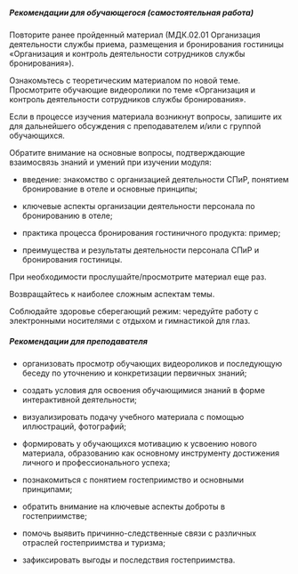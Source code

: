 ##### Рекомендации для обучающегося (самостоятельная работа)
Повторите ранее пройденный материал (МДК.02.01 Организация деятельности службы приема, размещения и бронирования гостиницы «Организация и контроль деятельности сотрудников службы бронирования»).  

Ознакомьтесь с теоретическим материалом по новой теме. Просмотрите обучающие видеоролики по теме «Организация и контроль деятельности сотрудников службы бронирования». 

Если в процессе изучения материала возникнут вопросы, запишите их для дальнейшего обсуждения с преподавателем и/или с группой обучающихся.  

Обратите внимание на основные вопросы, подтверждающие взаимосвязь знаний и умений при изучении модуля:  

- введение: знакомство с организацией деятельности СПиР, понятием бронирование в отеле и основные принципы; 

- ключевые аспекты организации деятельности персонала по бронированию в отеле; 

- практика процесса бронирования гостиничного продукта: пример; 

- преимущества и результаты деятельности персонала СПиР и бронирования гостиницы. 

При необходимости прослушайте/просмотрите материал еще раз.  

Возвращайтесь к наиболее сложным аспектам темы. 

Соблюдайте здоровье сберегающий режим: чередуйте работу с электронными носителями с отдыхом и гимнастикой для глаз. 

##### Рекомендации для преподавателя


- организовать просмотр обучающих видеороликов и последующую беседу по уточнению и конкретизации первичных знаний;  

- создать условия для освоения обучающимися знаний в форме интерактивной деятельности; 

- визуализировать подачу учебного материала с помощью иллюстраций, фотографий; 

- формировать у обучающихся мотивацию к усвоению нового материала, образованию как основному инструменту достижения личного и профессионального успеха; 

- познакомиться с понятием гостеприимство и основными принципами; 

- обратить внимание на ключевые аспекты доброты в гостеприимстве; 

- помочь выявить причинно-следственные связи с различных отраслей гостеприимства и туризма; 

- зафиксировать выгоды и последствия гостеприимства. 